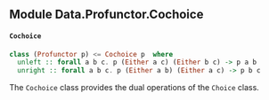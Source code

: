 ## Module Data.Profunctor.Cochoice

#### `Cochoice`

``` purescript
class (Profunctor p) <= Cochoice p  where
  unleft :: forall a b c. p (Either a c) (Either b c) -> p a b
  unright :: forall a b c. p (Either a b) (Either a c) -> p b c
```

The `Cochoice` class provides the dual operations of the `Choice` class.


